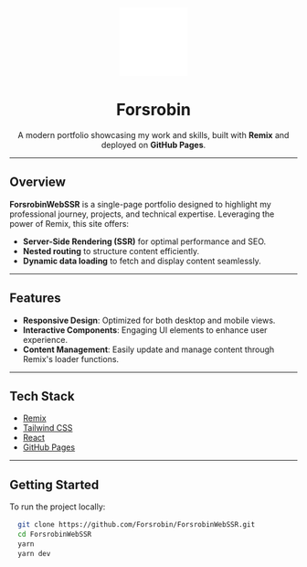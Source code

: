 <p align="center">
  <img src="public/logo.svg" alt="Forsrobin Logo" width="120"/>
</p>

<h1 align="center">Forsrobin</h1>
<p align="center">
  A modern portfolio showcasing my work and skills, built with <strong>Remix</strong> and deployed on <strong>GitHub Pages</strong>.
</p>

---

## Overview

**ForsrobinWebSSR** is a single-page portfolio designed to highlight my professional journey, projects, and technical expertise. Leveraging the power of Remix, this site offers:

- **Server-Side Rendering (SSR)** for optimal performance and SEO.
- **Nested routing** to structure content efficiently.
- **Dynamic data loading** to fetch and display content seamlessly.

---

## Features

- **Responsive Design**: Optimized for both desktop and mobile views.
- **Interactive Components**: Engaging UI elements to enhance user experience.
- **Content Management**: Easily update and manage content through Remix's loader functions.

---

## Tech Stack

- [Remix](https://remix.run/)
- [Tailwind CSS](https://tailwindcss.com/)
- [React](https://reactjs.org/)
- [GitHub Pages](https://pages.github.com/)

---

## Getting Started

To run the project locally:

```bash
  git clone https://github.com/Forsrobin/ForsrobinWebSSR.git
  cd ForsrobinWebSSR
  yarn 
  yarn dev
